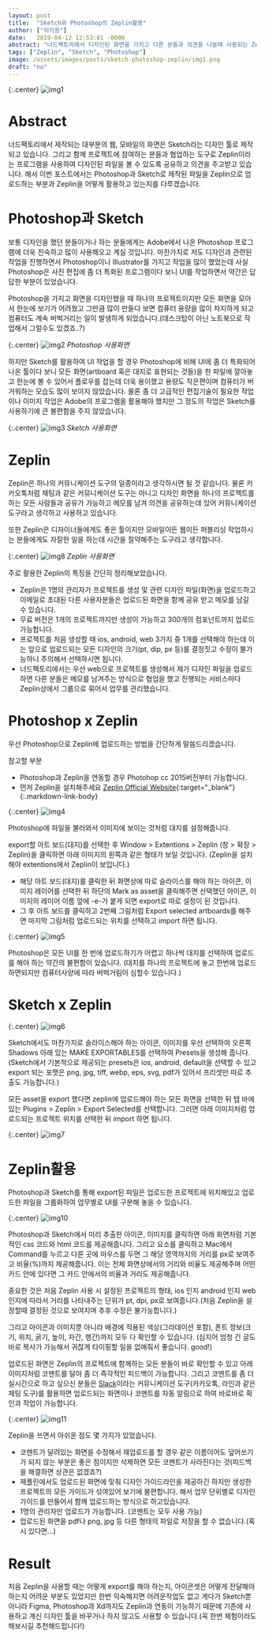 ```yaml
---
layout: post
title:  "Sketch와 Photoshop의 Zeplin활용"
author: ["이지원"]
date:   2019-04-12 12:53:01 -0600
abstract: "너드팩토리에서 디자인된 화면을 가지고 다른 분들과 의견을 나눌때 사용되는 Zeplin에 대해 간단한 사용방법과 너드팩토리에서 이루어지는 협업방식에 대해 말씀드리겠습니다."
tags: ["Zeplin", "Sketch", "Photoshop"]
image: /assets/images/posts/sketch-photoshop-zeplin/img1.png
draft: "no"	
---
```


{:.center}
![img1](/assets/images/posts/sketch-photoshop-zeplin/img1.png)

# Abstract

너드팩토리에서 제작되는 대부분의 웹, 모바일의 화면은 Sketch라는 디자인 툴로 제작되고 있습니다. 그리고 함께 프로젝트에 참여하는 분들과 협업하는 도구로 Zeplin이라는 프로그램을 사용하여 디자인된 파일을 볼 수 있도록 공유하고 의견을 주고받고 있습니다. 해서 이번 포스트에서는 Photoshop과 Sketch로 제작된 파일을 Zeplin으로 업로드하는 부분과  Zeplin을 어떻게 활용하고 있는지를 다루겠습니다.

# Photoshop과 Sketch

보통 디자인을 했던 분들이거나 하는 분들에게는 Adobe에서 나온 Photoshop 프로그램에 더욱 친숙하고 많이 사용해오고 계실 것입니다. 마찬가지로 저도 디자인과 관련된 작업을 진행하면서 Photoshop이나 Illustrator를 가지고 작업을 많이 했었는데 사실 Photoshop은 사진 편집에 좀 더 특화된 프로그램이다 보니 UI를 작업하면서 약간은 답답한 부분이 있었습니다.

Photoshop을 가지고 화면을 디자인했을 때 하나의 프로젝트이지만 모든 화면을 모아서 한눈에 보기가 어려웠고 그만큼 많이 만들다 보면 컴퓨터 용량을 많이 차지하게 되고 컴퓨터도 계속 버벅거리는 일이 발생하게 되었습니다.(데스크탑이 아닌 노트북으로 작업해서 그럴수도 있겠죠..?)

{:.center}
![img2](/assets/images/posts/sketch-photoshop-zeplin/img2.png)
*Photoshop 사용화면*

하지만 Sketch를 활용하여 UI 작업을 할 경우 Photoshop에 비해 UI에 좀 더 특화되어 나온 툴이다 보니
모든 화면(artboard 혹은 대지로 표현되는 것들)을 한 파일에 깔아놓고 한눈에 볼 수 있어서 플로우를 잡는데 더욱 용이했고 
용량도 작은편이며 컴퓨터가 버거워하는 모습도 많이 보이지 않았습니다.
물론 좀 더 고급적인 편집기술이 필요한 작업이나 이미지 작업은 Adobe의 프로그램을 활용해야 했지만 그 정도의 작업은 Sketch를 사용하기에 큰 불편함을 주지 않았습니다. 

{:.center}
![img3](/assets/images/posts/sketch-photoshop-zeplin/img3.png)
*Sketch 사용화면*

# Zeplin

Zeplin은 하나의 커뮤니케이션 도구의 일종이라고 생각하시면 될 것 같습니다.
물론 카카오톡처럼 채팅과 같은 커뮤니케이션 도구는 아니고 디자인 화면을 하나의 프로젝트를 하는 모든 사람들과 공유가 가능하고 메모를 남겨 의견을 공유하는데 있어 커뮤니케이션 도구라고 생각하고 사용하고 있습니다.

또한 Zeplin은 디자이너들에게도 좋은 툴이지만 모바일이든 웹이든 퍼블리싱 작업하시는 분들에게도 자잘한 일을 하는데 시간을 절약해주는 도구라고 생각합니다.

{:.center}
![img8](/assets/images/posts/sketch-photoshop-zeplin/img8.png)
*Zeplin 사용화면*

주로 활용한 Zeplin의 특징을 간단히 정리해보았습니다.

- Zeplin은 1명의 관리자가 프로젝트를 생성 및 관련 디자인 파일(화면)을 업로드하고
이메일로 초대된 다른 사용자분들은 업로드된 화면을 함께 공유 받고 메모를 남길 수 있습니다.
- 무료 버전은 1개의 프로젝트까지만 생성이 가능하고 300개의 컴포넌트까지 업로드 가능합니다.
- 프로젝트를 처음 생성할 때 ios, android, web 3가지 중 1개를 선택해야 하는데
이는 앞으로 업로드되는 모든 디자인의 크기(pt, dip, px 등)를 결정짓고 수정이 불가능하니 주의해서 선택하시면 됩니다.
- 너드팩토리에서는 우선 web으로 프로젝트를 생성해서 제가 디자인 파일을 업로드하면 다른 분들은 메모를 남겨주는 방식으로 협업을 했고 진행되는 서비스마다 Zeplin상에서 그룹으로 묶어서 업무를 관리했습니다.

# Photoshop x Zeplin

우선 Photoshop으로 Zeplin에 업로드하는 방법을 간단하게 말씀드리겠습니다.

참고할 부분

- Photoshop과 Zeplin을 연동할 경우 Photohop cc 2015버전부터 가능합니다.  
- 먼저 Zeplin을 설치해주세요 [Zeplin Official Website](https://zeplin.io/){:target="_blank"}{:.markdown-link-body}

{:.center}
![img4](/assets/images/posts/sketch-photoshop-zeplin/img4.png)

Photoshop에 파일을 불러와서 이미지에 보이는 것처럼 대지를 설정해줍니다.

export할 아트 보드(대지)를 선택한 후 Window > Extentions > Zeplin (창 > 확장 > Zeplin)을 클릭하면 아래 이미지의 왼쪽과 같은 형태가 보일 것입니다. (Zeplin을 설치해야 extentions에서 Zeplin이 보입니다.) 
  - 해당 아트 보드(대지)를 클릭한 뒤 화면상에 따로 슬라이스를 해야 하는 아이콘, 이미지 레이어를 선택한 뒤 하단의 Mark as asset을 클릭해주면 선택했던 아이콘, 이미지의 레이어 이름 앞에 -e-가 붙게 되면 export로 따로 설정이 된 것입니다.
  - 그 후 아트 보드를 클릭하고 2번째 그림처럼 Export selected artboards를 해주면 마지막 그림처럼 업로드되는 위치를 선택하고 import 하면 됩니다. 

{:.center}
![img5](/assets/images/posts/sketch-photoshop-zeplin/img5.png)

Photoshop은 모든 UI를 한 번에 업로드하기가 어렵고 하나씩 대지를 선택하여 업로드를 해야 하는 약간의 불편함이 있습니다.
(대지를 하나의 프로젝트에 놓고 한번에 업로드하면되지만 컴퓨터사양에 따라 버벅거림이 심할수 있습니다.)

# Sketch  x  Zeplin

{:.center}
![img6](/assets/images/posts/sketch-photoshop-zeplin/img6.png)

Sketch에서도 마찬가지로 슬라이스해야 하는 아이콘, 이미지를 우선 선택하여 오른쪽 Shadows 아래 있는 MAKE EXPORTABLES를 선택하여 Presets을 생성해 줍니다. (Sketch에서 기본적으로 제공되는 presets은 ios, android, default을 선택할 수 있고 export 되는 포맷은 png, jpg, tiff, webp, eps, svg, pdf가 있어서 프리셋만 따로 추출도 가능합니다.)

모든 asset을 export 했다면 zeplin에 업로드해야 하는 모든 화면을 선택한 뒤 탭 바에 있는 Plugins > Zeplin > Export Selected를 선택합니다. 그러면 아래 이미지처럼 업로드되는 프로젝트 위치를 선택한 뒤 import 하면 됩니다.

{:.center}
![img7](/assets/images/posts/sketch-photoshop-zeplin/img7.png)

# Zeplin활용

Photoshop과 Sketch를 통해 export된 파일은 업로드한 프로젝트에 위치해있고 업로드한 파일을 그룹화하여 업무별로 UI를 구분해 놓을 수 있습니다. 

{:.center}
![img10](/assets/images/posts/sketch-photoshop-zeplin/img10.png)


Photoshop과 Sketch에서 미리 추출한 아이콘, 이미지를 클릭하면 아래 화면처럼 기본적인 css 코드와 html 코드를 제공해줍니다. 그리고 요소를 클릭하고 Mac에서 Command를 누르고 다른 곳에 마우스를 두면 그 해당 영역까지의 거리를 px로 보여주고 비율(%)까지 제공해줍니다. 이는 전체 화면상에서의 거리와 비율도 제공해주며 어떤 카드 안에 있다면 그 카드 안에서의 비율과 거리도 제공해줍니다.

중요한 것은 처음 Zeplin 사용 시 설정된 프로젝트의 형태, ios 인지 android 인지 web 인지에 따라서 거리를 나타내주는 단위가 pt, dpi, px로 보여줍니다.(처음 Zeplin을 설정할때 결정된 것으로 보여지며 추후 수정은 불가능합니다.)

그리고 아이콘과 이미지뿐 아니라 배경에 적용된 색상(그라데이션 포함), 폰트 정보(크기, 위치, 굵기, 높이, 자간, 행간)까지 모두 다 확인할 수 있습니다. (심지어 엄청 긴 글도 바로 복사가 가능해서 귀찮게 타이핑할 일을 없애줘서 좋습니다. good!)

업로드된 화면은 Zeplin의 프로젝트에 함께하는 모든 분들이 바로 확인할 수 있고 아래 이미지처럼 코멘트를 달아 좀 더 즉각적인 피드백이 가능합니다. 그리고 코멘트를 좀 더 실시간으로 하고 싶으신 분들은 [Slack](https://slack.com/)이라는 커뮤니케이션 도구(카카오톡, 라인과 같은 채팅 도구)를 활용하면 업로드되는 화면이나 코멘트를 자동 알림으로 하여 바로바로 확인과 작업이 가능합니다.

{:.center}
![img11](/assets/images/posts/sketch-photoshop-zeplin/img11.png)

Zeplin을 쓰면서 아쉬운 점도 몇 가지가 있었습니다.

- 코멘트가 달려있는 화면을 수정해서 재업로드를 할 경우 같은 이름이어도 덮어쓰기가 되지 않는 부분은 좋은 점이지만 삭제하면 모든 코멘트가 사라진다는 것(피드백을 해결하면 상관은 없겠죠?)
- 제플린에서도 업로드된 화면에 맞춰 디자인 가이드라인을 제공하긴 하지만 생성한 프로젝트의 모든 가이드가 섞여있어 보기에 불편합니다. 해서 업무 단위별로 디자인 가이드를 만들어서 함께 업로드하는 방식으로 하고있습니다.
- 1명의 관리자만 업로드가 가능합니다. (코멘트는 모두 사용 가능)
- 업로드된 화면을 pdf나 png, jpg 등 다른 형태의 파일로 저장을 할 수 없습니다.(혹시 있다면...)

# Result

처음 Zeplin을 사용할 때는 어떻게 export를 해야 하는지, 아이콘셋은 어떻게 전달해야 하는지 어려운 부분도 있었지만 한번 익숙해지면 어려운작업도 없고 게다가 Sketch뿐아니라 Figma, Photoshop과 Xd까지도 Zeplin과 연동이 가능하기 때문에 기존에 사용하고 계신 디자인 툴을 바꾸거나 하지 않고도 사용할 수 있습니다.(꼭 한번 체험이라도 해보시길 추천해드립니다!)